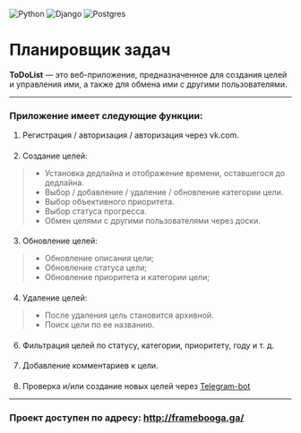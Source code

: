 ![Python](https://img.shields.io/badge/python-3670A0?style=for-the-badge&logo=python&logoColor=ffdd54)
![Django](https://img.shields.io/badge/django-%23092E20.svg?style=for-the-badge&logo=django&logoColor=white)
![Postgres](https://img.shields.io/badge/postgres-%23316192.svg?style=for-the-badge&logo=postgresql&logoColor=white)
# Планировщик задач #
**ToDoList** — это веб-приложение, предназначенное для создания целей и управления ими, а также для обмена ими с другими пользователями.
___
### Приложение имеет следующие функции:
1. Регистрация / авторизация / авторизация через vk.com.
####
2. Создание целей:
  >+ Установка дедлайна и отображение времени, оставшегося до дедлайна.
  >+ Выбор / добавление / удаление / обновление категории цели.
  >+ Выбор объективного приоритета.
  >+ Выбор статуса прогресса.
  >+ Обмен целями с другими пользователями через доски.
####
3. Обновление целей:
>+ Обновление описания цели;
>+ Обновление статуса цели;
>+ Обновление приоритета и категории цели;
####
4. Удаление целей:
>+ После удаления цель становится архивной.
>+ Поиск цели по ее названию.
####
6. Фильтрация целей по статусу, категории, приоритету, году и т. д.
####
7. Добавление комментариев к цели.
####
8. Проверка и/или создание новых целей через [Telegram-bot](https://t.me/FrameTodoBot "@FrameTodoBot")
___
### Проект доступен по адресу: http://framebooga.ga/
